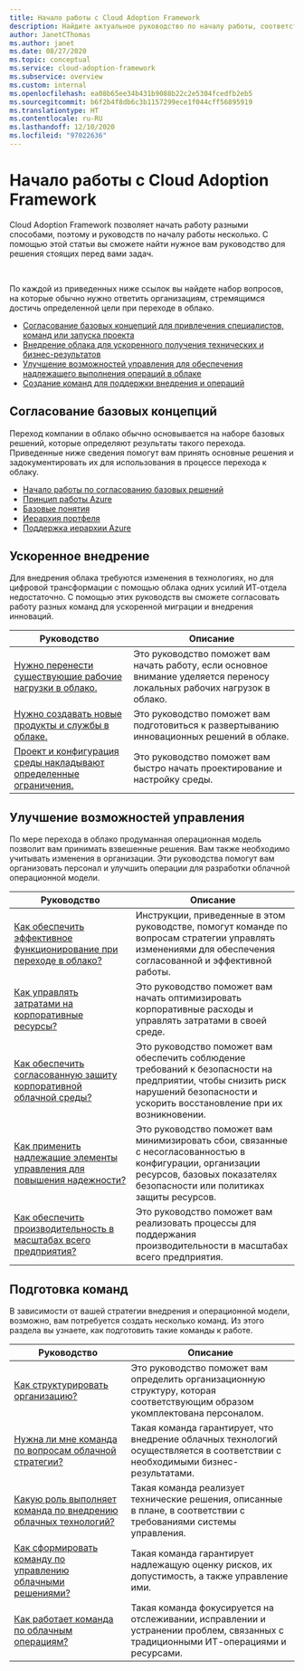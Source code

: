 ```yaml
---
title: Начало работы с Cloud Adoption Framework
description: Найдите актуальное руководство по началу работы, соответствующее вашим потребностям по внедрению облачных технологий
author: JanetCThomas
ms.author: janet
ms.date: 08/27/2020
ms.topic: conceptual
ms.service: cloud-adoption-framework
ms.subservice: overview
ms.custom: internal
ms.openlocfilehash: ea08b65ee34b431b9088b22c2e5304fcedfb2eb5
ms.sourcegitcommit: b6f2b4f8db6c3b1157299ece1f044cff56895919
ms.translationtype: HT
ms.contentlocale: ru-RU
ms.lasthandoff: 12/10/2020
ms.locfileid: "97022636"
---
```

# <a name="get-started-with-the-cloud-adoption-framework"></a>Начало работы с Cloud Adoption Framework

Cloud Adoption Framework позволяет начать работу разными способами, поэтому и руководств по началу работы несколько. С помощью этой статьи вы сможете найти нужное вам руководство для решения стоящих перед вами задач.

<br>

По каждой из приведенных ниже ссылок вы найдете набор вопросов, на которые обычно нужно ответить организациям, стремящимся достичь определенной цели при переходе в облако.

- [Согласование базовых концепций для привлечения специалистов, команд или запуска проекта](#align-foundation)
- [Внедрение облака для ускоренного получения технических и бизнес-результатов](#accelerate-adoption)
- [Улучшение возможностей управления для обеспечения надлежащего выполнения операций в облаке](#improve-controls)
- [Создание команд для поддержки внедрения и операций](#establish-teams)

## <a name="align-foundation"></a>Согласование базовых концепций

Переход компании в облако обычно основывается на наборе базовых решений, которые определяют результаты такого перехода. Приведенные ниже сведения помогут вам принять основные решения и задокументировать их для использования в процессе перехода к облаку.

- [Начало работы по согласованию базовых решений](./cloud-concepts.md)
- [Принцип работы Azure](./what-is-azure.md)
- [Базовые понятия](../ready/considerations/fundamental-concepts.md)
- [Иерархия портфеля](../reference/fundamental-concepts/hosting-hierarchy.md)
- [Поддержка иерархии Azure](../reference/fundamental-concepts/hierarchy-azure-tools.md)

## <a name="accelerate-adoption"></a>Ускоренное внедрение

Для внедрения облака требуются изменения в технологиях, но для цифровой трансформации с помощью облака одних усилий ИТ-отдела недостаточно. С помощью этих руководств вы сможете согласовать работу разных команд для ускоренной миграции и внедрения инноваций.

| Руководство | Описание |
| ----- | ----------- |
| [Нужно перенести существующие рабочие нагрузки в облако.](./migrate.md)                   | Это руководство поможет вам начать работу, если основное внимание уделяется переносу локальных рабочих нагрузок в облако. |
| [Нужно создавать новые продукты и службы в облаке.](./innovate.md)             | Это руководство поможет вам подготовиться к развертыванию инновационных решений в облаке.                                       |
| [Проект и конфигурация среды накладывают определенные ограничения.](./design-and-configuration.md) | Это руководство поможет вам быстро начать проектирование и настройку среды.                                           |

## <a name="improve-controls"></a>Улучшение возможностей управления

По мере перехода в облако продуманная операционная модель позволит вам принимать взвешенные решения. Вам также необходимо учитывать изменения в организации. Эти руководства помогут вам организовать персонал и улучшить операции для разработки облачной операционной модели.

| Руководство | Описание |
| ----- | ----------- |
| [Как обеспечить эффективное функционирование при переходе в облако?](./operational-excellence.md)                   | Инструкции, приведенные в этом руководстве, помогут команде по вопросам стратегии управлять изменениями для обеспечения согласованной и эффективной работы. |
| [Как управлять затратами на корпоративные ресурсы?](./manage-costs.md)                                          | Это руководство поможет вам начать оптимизировать корпоративные расходы и управлять затратами в своей среде.                                                                           |
| [Как обеспечить согласованную защиту корпоративной облачной среды?](./security.md)             | Это руководство поможет вам обеспечить соблюдение требований к безопасности на предприятии, чтобы снизить риск нарушений безопасности и ускорить восстановление при их возникновении.                                       |
| [Как применить надлежащие элементы управления для повышения надежности?](./reliability.md)                   | Это руководство поможет вам минимизировать сбои, связанные с несогласованностью в конфигурации, организации ресурсов, базовых показателях безопасности или политиках защиты ресурсов. |
| [Как обеспечить производительность в масштабах всего предприятия?](./performance.md)                               | Это руководство поможет вам реализовать процессы для поддержания производительности в масштабах всего предприятия.                               |

## <a name="establish-teams"></a>Подготовка команд

В зависимости от вашей стратегии внедрения и операционной модели, возможно, вам потребуется создать несколько команд. Из этого раздела вы узнаете, как подготовить такие команды к работе.

| Руководство | Описание |
| ----- | ----------- |
| [Как структурировать организацию?](./org-alignment.md)                               | Это руководство поможет вам определить организационную структуру, которая соответствующим образом укомплектована персоналом.                               |
| [Нужна ли мне команда по вопросам облачной стратегии?](./team/cloud-strategy.md)     | Такая команда гарантирует, что внедрение облачных технологий осуществляется в соответствии с необходимыми бизнес-результатами.                                |
| [Какую роль выполняет команда по внедрению облачных технологий?](./team/cloud-adoption.md)     | Такая команда реализует технические решения, описанные в плане, в соответствии с требованиями системы управления.             |
| [Как сформировать команду по управлению облачными решениями?](./team/cloud-governance.md) | Такая команда гарантирует надлежащую оценку рисков, их допустимость, а также управление ими.                                         |
| [Как работает команда по облачным операциям?](./team/cloud-operations.md) | Такая команда фокусируется на отслеживании, исправлении и устранении проблем, связанных с традиционными ИТ-операциями и ресурсами. |
